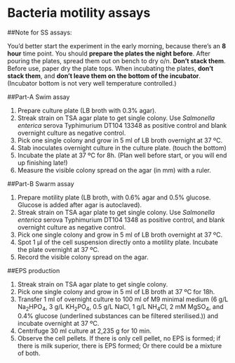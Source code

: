 Bacteria motility assays
====##Note for SS assays:
You’d better start the experiment in the early morning, because there’s an **8 hour** time point. You should **prepare the plates the night before**. After pouring the plates, spread them out on bench to dry o/n. **Don’t stack them**. Before use, paper dry the plate tops.When incubating the plates, **don’t stack them**, and **don’t leave them on the bottom of the incubator**. (Incubator bottom is not very well temperature controlled.)##Part-A Swim assay1.	Prepare culture plate (LB broth with 0.3% agar).2.	Streak strain on TSA agar plate to get single colony. Use *Salmonella enterica* serova Typhimurium DT104 13348 as positive control and blank overnight culture as negative control.3.	Pick one single colony and grow in 5 ml of LB broth overnight at 37 ºC.4.	Stab inoculates overnight culture in the culture plate. (touch the bottom)5.	Incubate the plate at 37 ºC for 8h. (Plan well before start, or you will end up finishing late!)6.	Measure the visible colony spread on the agar (in mm) with a ruler.##Part-B Swarm assay
1.	Prepare motility plate (LB broth, with 0.6% agar and 0.5% glucose. Glucose is added after agar is autoclaved).2.	Streak strain on TSA agar plate to get single colony. Use *Salmonella enterica* serova Typhimurium DT104 1348 as positive control, and blank overnight culture as negative control.3.	Pick one single colony and grow in 5 ml of LB broth overnight at 37 ºC.4.	Spot 1 µl of the cell suspension directly onto a motility plate. Incubate the plate overnight at 37 ºC.5.	Record the visible colony spread on the agar.##EPS production
1.	Streak strain on TSA agar plate to get single colony.2.	Pick one single colony and grow in 5 ml of LB broth at 37 ºC for 18h.3.	Transfer 1 ml of overnight culture to 100 ml of M9 minimal medium (6 g/L Na<sub>2</sub>HPO<sub>4</sub>, 3 g/L KH<sub>2</sub>PO<sub>4</sub>, 0.5 g/L NaCl, 1 g/L NH<sub>4</sub>Cl, 2 mM MgSO<sub>4</sub>, and 0.4% glucose (underlined substances can be filtered sterilised.)) and incubate overnight at 37 ºC.4.	Centrifuge 30 ml culture at 2,235 g for 10 min.5.	Observe the cell pellets. If there is only cell pellet, no EPS is formed; if there is milk superior, there is EPS formed; Or there could be a mixture of both.